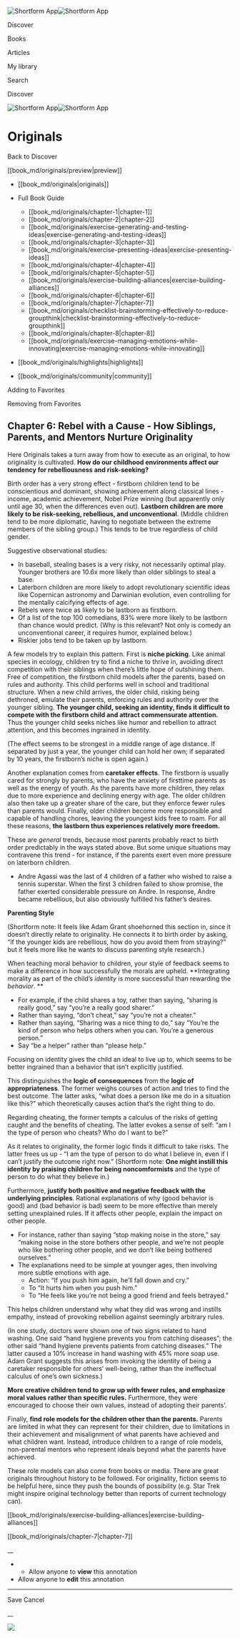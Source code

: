 ![Shortform App](/img/logo.36a2399e.svg)![Shortform App](/img/logo-dark.70c1b072.svg)

Discover

Books

Articles

My library

Search

Discover

![Shortform App](/img/logo.36a2399e.svg)![Shortform App](/img/logo-dark.70c1b072.svg)

# Originals

Back to Discover

[[book_md/originals/preview|preview]]

  * [[book_md/originals|originals]]
  * Full Book Guide

    * [[book_md/originals/chapter-1|chapter-1]]
    * [[book_md/originals/chapter-2|chapter-2]]
    * [[book_md/originals/exercise-generating-and-testing-ideas|exercise-generating-and-testing-ideas]]
    * [[book_md/originals/chapter-3|chapter-3]]
    * [[book_md/originals/exercise-presenting-ideas|exercise-presenting-ideas]]
    * [[book_md/originals/chapter-4|chapter-4]]
    * [[book_md/originals/chapter-5|chapter-5]]
    * [[book_md/originals/exercise-building-alliances|exercise-building-alliances]]
    * [[book_md/originals/chapter-6|chapter-6]]
    * [[book_md/originals/chapter-7|chapter-7]]
    * [[book_md/originals/checklist-brainstorming-effectively-to-reduce-groupthink|checklist-brainstorming-effectively-to-reduce-groupthink]]
    * [[book_md/originals/chapter-8|chapter-8]]
    * [[book_md/originals/exercise-managing-emotions-while-innovating|exercise-managing-emotions-while-innovating]]
  * [[book_md/originals/highlights|highlights]]
  * [[book_md/originals/community|community]]



Adding to Favorites 

Removing from Favorites 

## Chapter 6: Rebel with a Cause - How Siblings, Parents, and Mentors Nurture Originality

Here Originals takes a turn away from how to execute as an original, to how originality is cultivated. **How do our childhood environments affect our tendency for rebelliousness and risk-seeking?**

Birth order has a very strong effect - firstborn children tend to be conscientious and dominant, showing achievement along classical lines - income, academic achievement, Nobel Prize winning (but apparently only until age 30, when the differences even out). **Lastborn children are more likely to be risk-seeking, rebellious, and unconventional**. (Middle children tend to be more diplomatic, having to negotiate between the extreme members of the sibling group.) This tends to be true regardless of child gender.

Suggestive observational studies:

  * In baseball, stealing bases is a very risky, not necessarily optimal play. Younger brothers are 10.6x more likely than older siblings to steal a base.
  * Laterborn children are more likely to adopt revolutionary scientific ideas like Copernican astronomy and Darwinian evolution, even controlling for the mentally calcifying effects of age.
  * Rebels were twice as likely to be lastborn as firstborn.
  * Of a list of the top 100 comedians, 83% were more likely to be lastborn than chance would predict. (Why is this relevant? Not only is comedy an unconventional career, it requires humor, explained below.)
  * Riskier jobs tend to be taken up by lastborn.



A few models try to explain this pattern. First is **niche picking**. Like animal species in ecology, children try to find a niche to thrive in, avoiding direct competition with their siblings when there’s little hope of outshining them. Free of competition, the firstborn child models after the parents, based on rules and authority. This child performs well in school and traditional structure. When a new child arrives, the older child, risking being dethroned, emulate their parents, enforcing rules and authority over the younger sibling. **The younger child, seeking an identity, finds it difficult to compete with the firstborn child and attract commensurate attention.** Thus the younger child seeks niches like humor and rebellion to attract attention, and this becomes ingrained in identity.

(The effect seems to be strongest in a middle range of age distance. If separated by just a year, the younger child can hold her own; if separated by 10 years, the firstborn’s niche is open again.)

Another explanation comes from **caretaker effects**. The firstborn is usually cared for strongly by parents, who have the anxiety of firsttime parents as well as the energy of youth. As the parents have more children, they relax due to more experience and declining energy with age. The older children also then take up a greater share of the care, but they enforce fewer rules than parents would. Finally, older children become more responsible and capable of handling chores, leaving the youngest kids free to roam. For all these reasons, **the lastborn thus experiences relatively more freedom.**

These are _general_ trends, because most parents probably react to birth order predictably in the ways stated above. But some unique situations may contravene this trend - for instance, if the parents exert even more pressure on laterborn children.

  * Andre Agassi was the last of 4 children of a father who wished to raise a tennis superstar. When the first 3 children failed to show promise, the father exerted considerable pressure on Andre. In response, Andre became rebellious, but also obviously fulfilled his father’s desires.



**Parenting Style**

(Shortform note: It feels like Adam Grant shoehorned this section in, since it doesn’t directly relate to originality. He connects it to birth order by asking, “if the younger kids are rebellious, how do you avoid them from straying?” but it feels more like he wants to discuss parenting style research.)

When teaching moral behavior to children, your style of feedback seems to make a difference in how successfully the morals are upheld. **Integrating morality as part of the child’s _identity_ is more successful than rewarding the _behavior_. **

  * For example, if the child shares a toy, rather than saying, “sharing is really good,” say “you’re a really good sharer.” 
  * Rather than saying, “don’t cheat,” say “you’re not a cheater.” 
  * Rather than saying, “Sharing was a nice thing to do,” say “You’re the kind of person who helps others when you can. You’re a generous person.”
  * Say “be a helper” rather than “please help.”



Focusing on identity gives the child an ideal to live up to, which seems to be better ingrained than a behavior that isn’t explicitly justified.

This distinguishes the **logic of consequences** from the **logic of appropriateness**. The former weighs courses of action and tries to find the best outcome. The latter asks, “what does a person like me do in a situation like this?” which theoretically causes action that’s the right thing to do.

Regarding cheating, the former tempts a calculus of the risks of getting caught and the benefits of cheating. The latter evokes a sense of self: “am I the type of person who cheats? Who do I want to be?”

As it relates to originality, the former logic finds it difficult to take risks. The latter frees us up - “I am the type of person to do what I believe in, even if I can’t justify the outcome right now.” (Shortform note: **One might instill this identity by praising children for being noncomformists** and the type of person to do what they believe in.)

Furthermore, **justify both positive and negative feedback with the underlying principles**. Rational explanations of why (good behavior is good) and (bad behavior is bad) seem to be more effective than merely setting unexplained rules. If it affects other people, explain the impact on other people.

  * For instance, rather than saying “stop making noise in the store,” say “making noise in the store bothers other people, and we’re not people who like bothering other people, and we don’t like being bothered ourselves.” 
  * The explanations need to be simple at younger ages, then involving more subtle emotions with age.
    * Action: “If you push him again, he’ll fall down and cry.”
    * To “It hurts him when you push him.”
    * To “He feels like you’re not being a good friend and feels betrayed.”



This helps children understand why what they did was wrong and instills empathy, instead of provoking rebellion against seemingly arbitrary rules.

(In one study, doctors were shown one of two signs related to hand washing. One said “hand hygiene prevents you from catching diseases”; the other said “hand hygiene prevents patients from catching diseases.” The latter caused a 10% increase in hand washing with 45% more soap use. Adam Grant suggests this arises from invoking the identity of being a caretaker responsible for others’ well-being, rather than the ineffectual calculus of one’s own sickness.)

**More creative children tend to grow up with fewer rules, and emphasize moral values rather than specific rules.** Furthermore, they were encouraged to choose their own values, instead of adopting their parents’.

Finally, **find role models for the children other than the parents.** Parents are limited in what they can represent for their children, due to limitations in their achievement and misalignment of what parents have achieved and what children want. Instead, introduce children to a range of role models, non-parental mentors who represent ideals beyond what the parents have achieved.

These role models can also come from books or media. There are great originals throughout history to be followed. For originality, fiction seems to be helpful here, since they push the bounds of possibility (e.g. Star Trek might inspire original technology better than reports of current technology can).

[[book_md/originals/exercise-building-alliances|exercise-building-alliances]]

[[book_md/originals/chapter-7|chapter-7]]

__

  *   * Allow anyone to **view** this annotation
  * Allow anyone to **edit** this annotation



* * *

Save Cancel

__




![](https://bat.bing.com/action/0?ti=56018282&Ver=2&mid=a74c7d7b-df4d-4f93-8552-52f16ee6a18b&sid=f30c5e70639211ee87d33f0876d93783&vid=f30c9700639211eeb3a75d830392c94f&vids=0&msclkid=N&pi=0&lg=en-US&sw=800&sh=600&sc=24&nwd=1&tl=Shortform%20%7C%20Originals&p=https%3A%2F%2Fwww.shortform.com%2Fapp%2Fbook%2Foriginals%2Fchapter-6&r=&lt=517&evt=pageLoad&sv=1&rn=933009)
